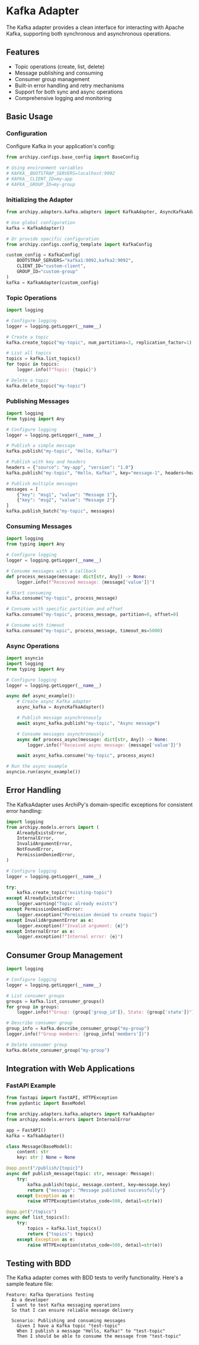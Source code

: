 # Kafka Adapter

The Kafka adapter provides a clean interface for interacting with Apache Kafka, supporting both synchronous and
asynchronous operations.

## Features

- Topic operations (create, list, delete)
- Message publishing and consuming
- Consumer group management
- Built-in error handling and retry mechanisms
- Support for both sync and async operations
- Comprehensive logging and monitoring

## Basic Usage

### Configuration

Configure Kafka in your application's config:

```python
from archipy.configs.base_config import BaseConfig

# Using environment variables
# KAFKA__BOOTSTRAP_SERVERS=localhost:9092
# KAFKA__CLIENT_ID=my-app
# KAFKA__GROUP_ID=my-group
```

### Initializing the Adapter

```python
from archipy.adapters.kafka.adapters import KafkaAdapter, AsyncKafkaAdapter

# Use global configuration
kafka = KafkaAdapter()

# Or provide specific configuration
from archipy.configs.config_template import KafkaConfig

custom_config = KafkaConfig(
    BOOTSTRAP_SERVERS="kafka1:9092,kafka2:9092",
    CLIENT_ID="custom-client",
    GROUP_ID="custom-group"
)
kafka = KafkaAdapter(custom_config)
```

### Topic Operations

```python
import logging

# Configure logging
logger = logging.getLogger(__name__)

# Create a topic
kafka.create_topic("my-topic", num_partitions=3, replication_factor=1)

# List all topics
topics = kafka.list_topics()
for topic in topics:
    logger.info(f"Topic: {topic}")

# Delete a topic
kafka.delete_topic("my-topic")
```

### Publishing Messages

```python
import logging
from typing import Any

# Configure logging
logger = logging.getLogger(__name__)

# Publish a simple message
kafka.publish("my-topic", "Hello, Kafka!")

# Publish with key and headers
headers = {"source": "my-app", "version": "1.0"}
kafka.publish("my-topic", "Hello, Kafka!", key="message-1", headers=headers)

# Publish multiple messages
messages = [
    {"key": "msg1", "value": "Message 1"},
    {"key": "msg2", "value": "Message 2"}
]
kafka.publish_batch("my-topic", messages)
```

### Consuming Messages

```python
import logging
from typing import Any

# Configure logging
logger = logging.getLogger(__name__)

# Consume messages with a callback
def process_message(message: dict[str, Any]) -> None:
    logger.info(f"Received message: {message['value']}")

# Start consuming
kafka.consume("my-topic", process_message)

# Consume with specific partition and offset
kafka.consume("my-topic", process_message, partition=0, offset=0)

# Consume with timeout
kafka.consume("my-topic", process_message, timeout_ms=5000)
```

### Async Operations

```python
import asyncio
import logging
from typing import Any

# Configure logging
logger = logging.getLogger(__name__)

async def async_example():
    # Create async Kafka adapter
    async_kafka = AsyncKafkaAdapter()

    # Publish message asynchronously
    await async_kafka.publish("my-topic", "Async message")

    # Consume messages asynchronously
    async def process_async(message: dict[str, Any]) -> None:
        logger.info(f"Received async message: {message['value']}")

    await async_kafka.consume("my-topic", process_async)

# Run the async example
asyncio.run(async_example())
```

## Error Handling

The KafkaAdapter uses ArchiPy's domain-specific exceptions for consistent error handling:

```python
import logging
from archipy.models.errors import (
    AlreadyExistsError,
    InternalError,
    InvalidArgumentError,
    NotFoundError,
    PermissionDeniedError,
)

# Configure logging
logger = logging.getLogger(__name__)

try:
    kafka.create_topic("existing-topic")
except AlreadyExistsError:
    logger.warning("Topic already exists")
except PermissionDeniedError:
    logger.exception("Permission denied to create topic")
except InvalidArgumentError as e:
    logger.exception(f"Invalid argument: {e}")
except InternalError as e:
    logger.exception(f"Internal error: {e}")
```

## Consumer Group Management

```python
import logging

# Configure logging
logger = logging.getLogger(__name__)

# List consumer groups
groups = kafka.list_consumer_groups()
for group in groups:
    logger.info(f"Group: {group['group_id']}, State: {group['state']}")

# Describe consumer group
group_info = kafka.describe_consumer_group("my-group")
logger.info(f"Group members: {group_info['members']}")

# Delete consumer group
kafka.delete_consumer_group("my-group")
```

## Integration with Web Applications

### FastAPI Example

```python
from fastapi import FastAPI, HTTPException
from pydantic import BaseModel

from archipy.adapters.kafka.adapters import KafkaAdapter
from archipy.models.errors import InternalError

app = FastAPI()
kafka = KafkaAdapter()

class Message(BaseModel):
    content: str
    key: str | None = None

@app.post("/publish/{topic}")
async def publish_message(topic: str, message: Message):
    try:
        kafka.publish(topic, message.content, key=message.key)
        return {"message": "Message published successfully"}
    except Exception as e:
        raise HTTPException(status_code=500, detail=str(e))

@app.get("/topics")
async def list_topics():
    try:
        topics = kafka.list_topics()
        return {"topics": topics}
    except Exception as e:
        raise HTTPException(status_code=500, detail=str(e))
```

## Testing with BDD

The Kafka adapter comes with BDD tests to verify functionality. Here's a sample feature file:

```gherkin
Feature: Kafka Operations Testing
  As a developer
  I want to test Kafka messaging operations
  So that I can ensure reliable message delivery

  Scenario: Publishing and consuming messages
    Given I have a Kafka topic "test-topic"
    When I publish a message "Hello, Kafka!" to "test-topic"
    Then I should be able to consume the message from "test-topic"
```

